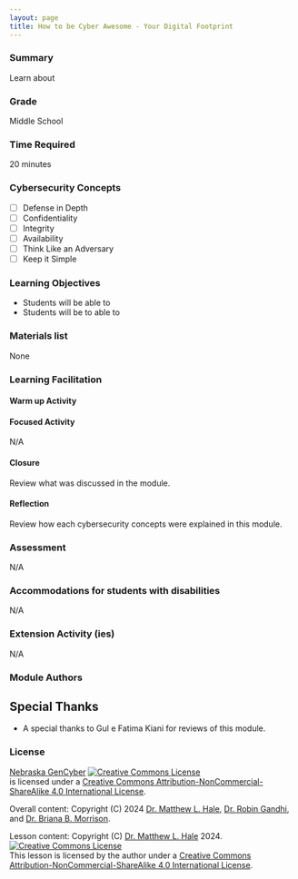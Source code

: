```yaml
---
layout: page
title: How to be Cyber Awesome - Your Digital Footprint
---
```

### Summary
Learn about 

### Grade
Middle School

### Time Required
20 minutes

### Cybersecurity Concepts
- [ ] Defense in Depth
- [ ] Confidentiality 
- [ ] Integrity
- [ ] Availability
- [ ] Think Like an Adversary
- [ ] Keep it Simple

### Learning Objectives
* Students will be able to 
* Students will be to able to 

### Materials list
None

### Learning Facilitation

#### Warm up Activity



#### Focused Activity
N/A

#### Closure

Review what was discussed in the module.

#### Reflection

Review how each cybersecurity concepts were explained in this module.

### Assessment

N/A

### Accommodations for students with disabilities

N/A

### Extension Activity (ies)

N/A

### Module Authors



## Special Thanks

* A special thanks to Gul e Fatima Kiani for reviews of this module.

### License
[Nebraska GenCyber](https://www.nebraskagencyber.com) <a rel="license" href="http://creativecommons.org/licenses/by-nc-sa/4.0/"><img alt="Creative Commons License" style="border-width:0" src="https://i.creativecommons.org/l/by-nc-sa/4.0/88x31.png" /></a><br /> is licensed under a <a rel="license" href="http://creativecommons.org/licenses/by-nc-sa/4.0/">Creative Commons Attribution-NonCommercial-ShareAlike 4.0 International License</a>.

Overall content: Copyright (C) 2024  [Dr. Matthew L. Hale](http://faculty.ist.unomaha.edu/mhale/), [Dr. Robin Gandhi](http://faculty.ist.unomaha.edu/rgandhi/), and [Dr. Briana B. Morrison](http://www.brianamorrison.net).

Lesson content: Copyright (C) [Dr. Matthew L. Hale](http://faculty.ist.unomaha.edu/mhale/) 2024.  
<a rel="license" href="http://creativecommons.org/licenses/by-nc-sa/4.0/"><img alt="Creative Commons License" style="border-width:0" src="https://i.creativecommons.org/l/by-nc-sa/4.0/88x31.png" /></a><br /><span xmlns:dct="http://purl.org/dc/terms/" property="dct:title">This lesson</span> is licensed by the author under a <a rel="license" href="http://creativecommons.org/licenses/by-nc-sa/4.0/">Creative Commons Attribution-NonCommercial-ShareAlike 4.0 International License</a>.
